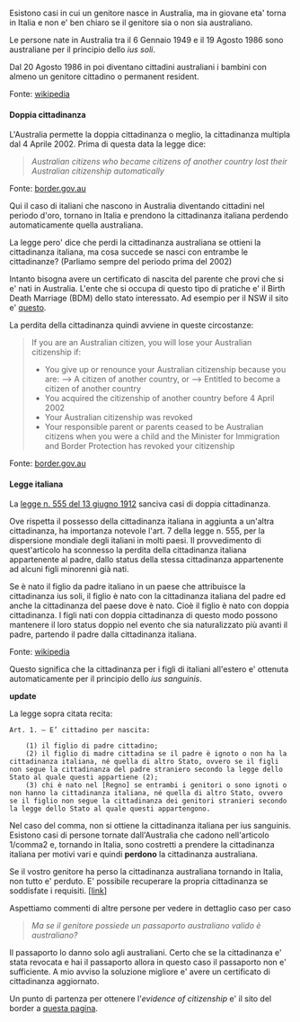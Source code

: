 Esistono casi in cui un genitore nasce in Australia, ma in giovane eta' torna in Italia e non e' ben chiaro se il genitore sia o non sia australiano.

Le persone nate in Australia tra il 6 Gennaio 1949 e il 19 Agosto 1986 sono australiane per il principio dello *ius soli*. 

Dal 20 Agosto 1986 in poi diventano cittadini australiani i bambini con almeno un genitore cittadino o permanent resident.

Fonte: [wikipedia](https://en.wikipedia.org/wiki/Australian_nationality_law#Citizenship_by_birth)

#### Doppia cittadinanza

L'Australia permette la doppia cittadinanza o meglio, la cittadinanza multipla dal 4 Aprile 2002. Prima di questa data la legge dice:
>*Australian citizens who became citizens of another country lost their Australian citizenship automatically*

Fonte: [border.gov.au](https://www.border.gov.au/Trav/Citi/Curr/Dual-citizenship)

Qui il caso di italiani che nascono in Australia diventando cittadini nel periodo d'oro, tornano in Italia e prendono la cittadinanza italiana perdendo automaticamente quella australiana.

La legge pero' dice che perdi la cittadinanza australiana se ottieni la cittadinanza italiana, ma cosa succede se nasci con entrambe le cittadinanze? (Parliamo sempre del periodo prima del 2002)

Intanto bisogna avere un certificato di nascita del parente che provi che si e' nati in Australia. L'ente che si occupa di questo tipo di pratiche e' il Birth Death Marriage (BDM) dello stato interessato. Ad esempio per il NSW il sito e' [questo](https://www.bdm.nsw.gov.au).

La perdita della cittadinanza quindi avviene in queste circostanze:

> If you are an Australian citizen, you will lose your Australian citizenship if:
> * You give up or renounce your Australian citizenship because you are:
> --> A citizen of another country, or
> --> Entitled to become a citizen of another country
>* You acquired the citizenship of another country before 4 April 2002
>* Your Australian citizenship was revoked
>* Your responsible parent or parents ceased to be Australian citizens when you were a child and the Minister for Immigration and Border Protection has revoked your citizenship

Fonte: [border.gov.au](https://www.border.gov.au/Trav/Citi/Curr/Losing-your-citizenship)

#### Legge italiana

La [legge n. 555 del 13 giugno 1912](http://www.amblima.esteri.it/NR/rdonlyres/0F61155D-BDC9-42B9-A92E-E74C424803C3/0/Legge13giugno1912n_555sullacittadinanzaitaliana.htm) sanciva casi di doppia cittadinanza.

Ove rispetta il possesso della cittadinanza italiana in aggiunta a un'altra cittadinanza, ha importanza notevole l'art. 7 della legge n. 555, per la dispersione mondiale degli italiani in molti paesi. Il provvedimento di quest'articolo ha sconnesso la perdita della cittadinanza italiana appartenente al padre, dallo status della stessa cittadinanza appartenente ad alcuni figli minorenni già nati.

Se è nato il figlio da padre italiano in un paese che attribuisce la cittadinanza ius soli, il figlio è nato con la cittadinanza italiana del padre ed anche la cittadinanza del paese dove è nato. Cioè il figlio è nato con doppia cittadinanza. I figli nati con doppia cittadinanza di questo modo possono mantenere il loro status doppio nel evento che sia naturalizzato più avanti il padre, partendo il padre dalla cittadinanza italiana.

Fonte: [wikipedia](https://it.wikipedia.org/wiki/Cittadinanza_italiana#La_Costituzione_Repubblicana_del_1948)

Questo significa che la cittadinanza per i figli di italiani all'estero e' ottenuta automaticamente per il principio dello *ius sanguinis*.

**update**

La legge sopra citata recita:

    Art. 1. – E’ cittadino per nascita:

        (1) il figlio di padre cittadino;
        (2) il figlio di madre cittadina se il padre è ignoto o non ha la cittadinanza italiana, né quella di altro Stato, ovvero se il figli non segue la cittadinanza del padre straniero secondo la legge dello Stato al quale questi appartiene (2);
        (3) chi è nato nel [Regno] se entrambi i genitori o sono ignoti o non hanno la cittadinanza italiana, né quella di altro Stato, ovvero se il figlio non segue la cittadinanza dei genitori stranieri secondo la legge dello Stato al quale questi appartengono. 

Nel caso del comma, non si ottiene la cittadinanza italiana per ius sanguinis. Esistono casi di persone tornate dall'Australia che cadono nell'articolo 1/comma2 e, tornando in Italia, sono costretti a prendere la cittadinanza italiana per motivi vari e quindi **perdono** la cittadinanza australiana.

Se il vostro genitore ha perso la cittadinanza australiana tornando in Italia, non tutto e' perduto. E' possibile recuperare la propria cittadinanza se soddisfate i requisiti. [[link](https://www.border.gov.au/Trav/Citi/Curr/Resuming-your-citizenship)]

Aspettiamo commenti di altre persone per vedere in dettaglio caso per caso


> *Ma se il genitore possiede un passaporto australiano  valido è  australiano?*

Il passaporto lo danno solo agli australiani. Certo che se la cittadinanza e' stata revocata e hai il passaporto allora in questo caso il passaporto non e' sufficiente. A mio avviso la soluzione migliore e' avere un certificato di cittadinanza aggiornato.

Un punto di partenza per ottenere l'*evidence of citizenship* e' il sito del border a [questa pagina](https://www.border.gov.au/Trav/Citi/Curr/Proof-of-citizenship).
